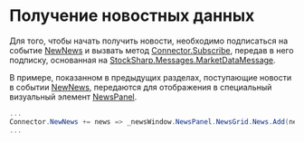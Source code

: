 # Получение новостных данных

Для того, чтобы начать получить новости, необходимо подписаться на событие [NewNews](xref:StockSharp.Algo.Connector.NewNews) и вызвать метод [Connector.Subscribe](xref:StockSharp.Algo.Connector.Subscribe(StockSharp.Algo.Subscription)), передав в него подписку, основанная на [StockSharp.Messages.MarketDataMessage](xref:StockSharp.Messages.MarketDataMessage).

В примере, показанном в предыдущих разделах, поступающие новости в событии [NewNews](xref:StockSharp.Algo.Connector.NewNews), передаются для отображения в специальный визуальный элемент [NewsPanel](xref:StockSharp.Xaml.NewsPanel).

```cs
...
Connector.NewNews += news => _newsWindow.NewsPanel.NewsGrid.News.Add(news);
...
							
```
